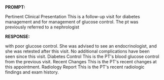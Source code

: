 **PROMPT:**

Pertinent Clinical Presentation  This is a follow-up visit for diabetes management and for management of glucose control. The pt was previously referred to a nephrologist

**RESPONSE:**

  with poor glucose control. She was advised to see an endocrinologist, and she was retested after this visit. No additional complications have been seen since this visit.  Diabetes Control  This is the PT's blood glucose control from the previous visit.   Recent Changes  This is the PT's recent changes at this appointment.  Radiology Report  This is the PT's recent radiologic findings and exam history.
